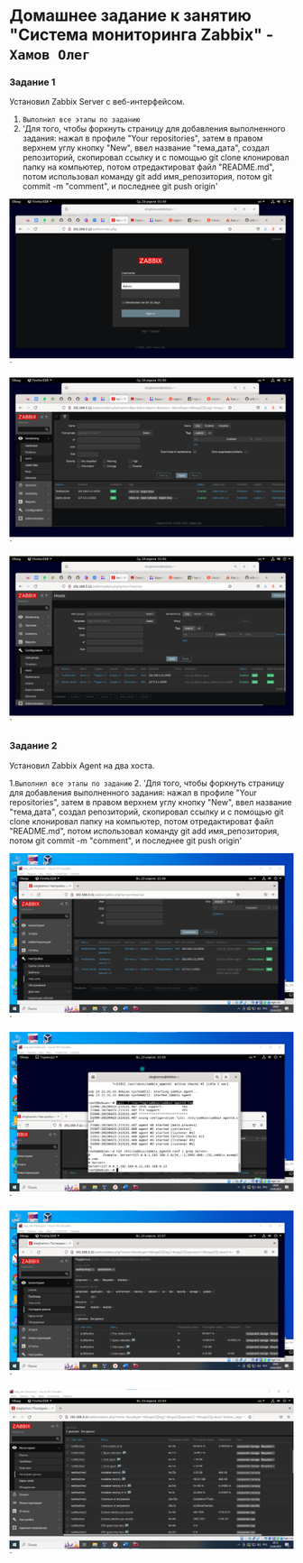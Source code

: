 # Домашнее задание к занятию "Система мониторинга Zabbix" - `Хамов Олег`

### Задание 1

Установил Zabbix Server с веб-интерфейсом.

1. `Выполнил все этапы по заданию`
2. 'Для того, чтобы форкнуть страницу для добавления выполненного задания: нажал в профиле "Your repositories", затем в правом верхнем углу кнопку "New", ввел название "тема,дата", создал репозиторий, скопировал ссылку и с помощью git clone клонировал папку на компьютер, потом отредактироват файл "README.md", потом использовал команду git add имя_репозитория, потом git commit -m "comment", и последнее git push origin'


![Скрин_1_(Задание_1).png](https://github.com/oleghamov/System-monitoring-zabbix-9-02-23-04-hw-/blob/main/%D0%A1%D0%BA%D1%80%D0%B8%D0%BD_1_(%D0%97%D0%B0%D0%B4%D0%B0%D0%BD%D0%B8%D0%B5_1).png)`

![Скрин_2_(Задание_1).png](https://github.com/oleghamov/System-monitoring-zabbix-9-02-23-04-hw-/blob/main/%D0%A1%D0%BA%D1%80%D0%B8%D0%BD_2_(%D0%97%D0%B0%D0%B4%D0%B0%D0%BD%D0%B8%D0%B5_1).png)`

![Скрин_3_(Задание_1).png](https://github.com/oleghamov/System-monitoring-zabbix-9-02-23-04-hw-/blob/main/%D0%A1%D0%BA%D1%80%D0%B8%D0%BD_3_(%D0%97%D0%B0%D0%B4%D0%B0%D0%BD%D0%B8%D0%B5_1).png)`

### Задание 2

Установил Zabbix Agent на два хоста.

1.`Выполнил все этапы по заданию`
2. 'Для того, чтобы форкнуть страницу для добавления выполненного задания: нажал в профиле "Your repositories", затем в правом верхнем углу кнопку "New", ввел название "тема,дата", создал репозиторий, скопировал ссылку и с помощью git clone клонировал папку на компьютер, потом отредактироват файл "README.md", потом использовал команду git add имя_репозитория, потом git commit -m "comment", и последнее git push origin'

![Скрин_4_(Задание_2).png](https://github.com/oleghamov/System-monitoring-zabbix-9-02-23-04-hw-/blob/main/%D0%A1%D0%BA%D1%80%D0%B8%D0%BD_4_(%D0%97%D0%B0%D0%B4%D0%B0%D0%BD%D0%B8%D0%B5_2).png)`

![Скрин_5_(Задание_2).png](https://github.com/oleghamov/System-monitoring-zabbix-9-02-23-04-hw-/blob/main/%D0%A1%D0%BA%D1%80%D0%B8%D0%BD_5_(%D0%97%D0%B0%D0%B4%D0%B0%D0%BD%D0%B8%D0%B5_2).png)`

![Скрин_6_(Задание_2).png](https://github.com/oleghamov/System-monitoring-zabbix-9-02-23-04-hw-/blob/main/%D0%A1%D0%BA%D1%80%D0%B8%D0%BD_6_(%D0%97%D0%B0%D0%B4%D0%B0%D0%BD%D0%B8%D0%B5_2).png)`

![Скрин_7_(Задание_2).png](https://github.com/oleghamov/System-monitoring-zabbix-9-02-23-04-hw-/blob/main/%D0%A1%D0%BA%D1%80%D0%B8%D0%BD_7_(%D0%97%D0%B0%D0%B4%D0%B0%D0%BD%D0%B8%D0%B5_2).png)`



















